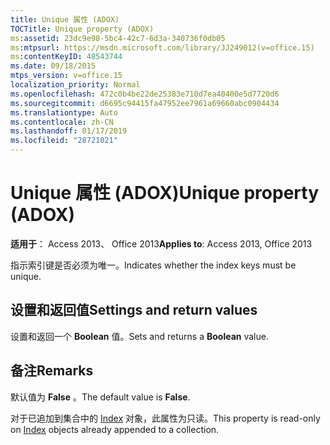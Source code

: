 ```yaml
---
title: Unique 属性 (ADOX)
TOCTitle: Unique property (ADOX)
ms:assetid: 23dc9e98-5bc4-42c7-6d3a-340736f0db05
ms:mtpsurl: https://msdn.microsoft.com/library/JJ249012(v=office.15)
ms:contentKeyID: 48543744
ms.date: 09/18/2015
mtps_version: v=office.15
localization_priority: Normal
ms.openlocfilehash: 472c0b4be22de25383e710d7ea40400e5d7720d6
ms.sourcegitcommit: d6695c94415fa47952ee7961a69660abc0904434
ms.translationtype: Auto
ms.contentlocale: zh-CN
ms.lasthandoff: 01/17/2019
ms.locfileid: "28721021"
---
```

# <a name="unique-property-adox"></a><span data-ttu-id="d71bc-102">Unique 属性 (ADOX)</span><span class="sxs-lookup"><span data-stu-id="d71bc-102">Unique property (ADOX)</span></span>


<span data-ttu-id="d71bc-103">**适用于**： Access 2013、 Office 2013</span><span class="sxs-lookup"><span data-stu-id="d71bc-103">**Applies to**: Access 2013, Office 2013</span></span>

<span data-ttu-id="d71bc-104">指示索引键是否必须为唯一。</span><span class="sxs-lookup"><span data-stu-id="d71bc-104">Indicates whether the index keys must be unique.</span></span>

## <a name="settings-and-return-values"></a><span data-ttu-id="d71bc-105">设置和返回值</span><span class="sxs-lookup"><span data-stu-id="d71bc-105">Settings and return values</span></span>

<span data-ttu-id="d71bc-106">设置和返回一个 **Boolean** 值。</span><span class="sxs-lookup"><span data-stu-id="d71bc-106">Sets and returns a **Boolean** value.</span></span>

## <a name="remarks"></a><span data-ttu-id="d71bc-107">备注</span><span class="sxs-lookup"><span data-stu-id="d71bc-107">Remarks</span></span>

<span data-ttu-id="d71bc-108">默认值为 **False** 。</span><span class="sxs-lookup"><span data-stu-id="d71bc-108">The default value is **False**.</span></span>

<span data-ttu-id="d71bc-109">对于已追加到集合中的 [Index](index-object-adox.md) 对象，此属性为只读。</span><span class="sxs-lookup"><span data-stu-id="d71bc-109">This property is read-only on [Index](index-object-adox.md) objects already appended to a collection.</span></span>

